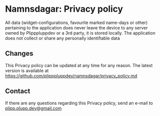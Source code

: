 # Namnsdagar: Privacy policy
All data (widget-configurations, favourite marked name-days or other) pertaining to the application does never leave the device to any server owned by Plipppluppdev or a 3rd party, it is stored locally. The application does not collect or share any personally identifiable data

## Changes
This Privacy policy can be updated at any time for any reason. The latest version is available at https://github.com/plipppluppdev/namnsdagar/privacy_policy.md

## Contact
If there are any questions regarding this Privacy policy, send an e-mail to plipp.plupp.dev@gmail.com
